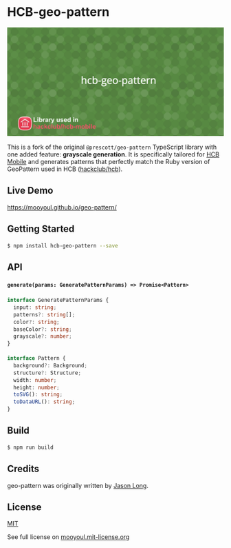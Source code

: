# HCB-geo-pattern

![Cover Image](./assets/cover.png)

This is a fork of the original `@prescott/geo-pattern` TypeScript library with one added feature: **grayscale generation**. It is specifically tailored for [HCB Mobile](https://github.com/hackclub/hcb-mobile) and generates patterns that perfectly match the Ruby version of GeoPattern used in HCB ([hackclub/hcb](https://github.com/hackclub/hcb)).

## Live Demo

https://mooyoul.github.io/geo-pattern/


## Getting Started

```bash
$ npm install hcb-geo-pattern --save
```

## API

#### `generate(params: GeneratePatternParams) => Promise<Pattern>`

```typescript
interface GeneratePatternParams {
  input: string;
  patterns?: string[];
  color?: string;
  baseColor?: string;
  grayscale?: number;
}

interface Pattern {
  background?: Background;
  structure?: Structure;
  width: number;
  height: number;
  toSVG(): string;
  toDataURL(): string;
}
```


## Build

```bash
$ npm run build
```

## Credits

geo-pattern was originally written by [Jason Long](https://github.com/jasonlong). 

## License
[MIT](LICENSE)

See full license on [mooyoul.mit-license.org](http://mooyoul.mit-license.org/)

